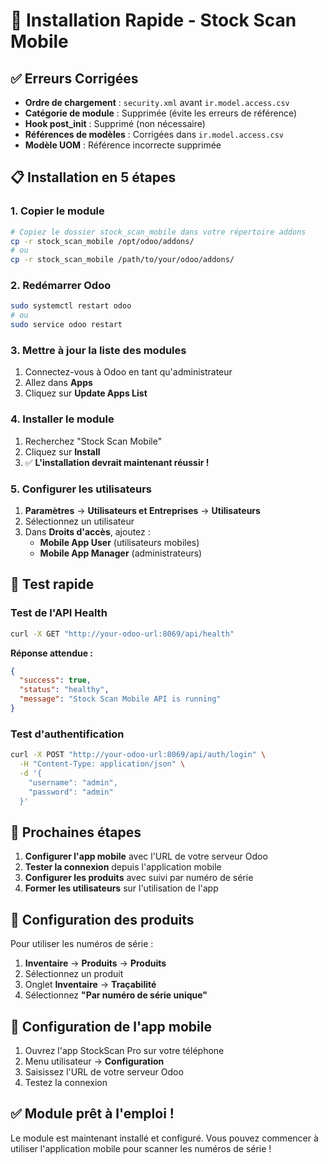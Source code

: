 # 🚀 Installation Rapide - Stock Scan Mobile

## ✅ **Erreurs Corrigées**

- **Ordre de chargement** : `security.xml` avant `ir.model.access.csv`
- **Catégorie de module** : Supprimée (évite les erreurs de référence)
- **Hook post_init** : Supprimé (non nécessaire)
- **Références de modèles** : Corrigées dans `ir.model.access.csv`
- **Modèle UOM** : Référence incorrecte supprimée

## 📋 **Installation en 5 étapes**

### **1. Copier le module**
```bash
# Copiez le dossier stock_scan_mobile dans votre répertoire addons
cp -r stock_scan_mobile /opt/odoo/addons/
# ou
cp -r stock_scan_mobile /path/to/your/odoo/addons/
```

### **2. Redémarrer Odoo**
```bash
sudo systemctl restart odoo
# ou
sudo service odoo restart
```

### **3. Mettre à jour la liste des modules**
1. Connectez-vous à Odoo en tant qu'administrateur
2. Allez dans **Apps**
3. Cliquez sur **Update Apps List**

### **4. Installer le module**
1. Recherchez "Stock Scan Mobile"
2. Cliquez sur **Install**
3. ✅ **L'installation devrait maintenant réussir !**

### **5. Configurer les utilisateurs**
1. **Paramètres** → **Utilisateurs et Entreprises** → **Utilisateurs**
2. Sélectionnez un utilisateur
3. Dans **Droits d'accès**, ajoutez :
   - **Mobile App User** (utilisateurs mobiles)
   - **Mobile App Manager** (administrateurs)

## 🧪 **Test rapide**

### **Test de l'API Health**
```bash
curl -X GET "http://your-odoo-url:8069/api/health"
```

**Réponse attendue :**
```json
{
  "success": true,
  "status": "healthy",
  "message": "Stock Scan Mobile API is running"
}
```

### **Test d'authentification**
```bash
curl -X POST "http://your-odoo-url:8069/api/auth/login" \
  -H "Content-Type: application/json" \
  -d '{
    "username": "admin",
    "password": "admin"
  }'
```

## 🎯 **Prochaines étapes**

1. **Configurer l'app mobile** avec l'URL de votre serveur Odoo
2. **Tester la connexion** depuis l'application mobile
3. **Configurer les produits** avec suivi par numéro de série
4. **Former les utilisateurs** sur l'utilisation de l'app

## 🔧 **Configuration des produits**

Pour utiliser les numéros de série :

1. **Inventaire** → **Produits** → **Produits**
2. Sélectionnez un produit
3. Onglet **Inventaire** → **Traçabilité**
4. Sélectionnez **"Par numéro de série unique"**

## 📱 **Configuration de l'app mobile**

1. Ouvrez l'app StockScan Pro sur votre téléphone
2. Menu utilisateur → **Configuration**
3. Saisissez l'URL de votre serveur Odoo
4. Testez la connexion

## ✅ **Module prêt à l'emploi !**

Le module est maintenant installé et configuré. Vous pouvez commencer à utiliser l'application mobile pour scanner les numéros de série !
